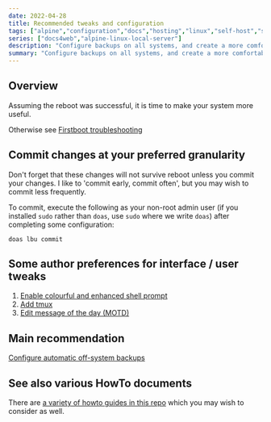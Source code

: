 ```yaml
---
date: 2022-04-28
title: Recommended tweaks and configuration
tags: ["alpine","configuration","docs","hosting","linux","self-host","sysadmin-devops"]
series: ["docs4web","alpine-linux-local-server"]
description: "Configure backups on all systems, and create a more comfortable termianl environment for system on which you use the shell."
summary: "Configure backups on all systems, and create a more comfortable termianl environment for system on which you use the shell."
---
```


## Overview

Assuming the reboot was successful, it is time to make your system more useful.

Otherwise see [Firstboot troubleshooting](../server-install-config/firstboot-troubleshooting.md)

## Commit changes at your preferred granularity

Don't forget that these changes will not survive reboot unless you commit your changes. I like to 'commit early, commit often', but you may wish to commit less frequently.

To commit, execute the following as your non-root admin user (if you installed `sudo` rather than `doas`, use `sudo` where we write `doas`) after completing some configuration:

``` shell
doas lbu commit
```

## Some author preferences for interface / user tweaks

1. [Enable colourful and enhanced shell prompt](enable-colourful-shell-prompt.md)
2. [Add tmux](add-tmux.md)
3. [Edit message of the day (MOTD)](edit-motd.md)

## Main recommendation

[Configure automatic off-system backups](configure-off-system-backups.md)

## See also various HowTo documents

There are [a variety of howto guides in this repo](../howtos/_index.md) which you may wish to consider as well.

